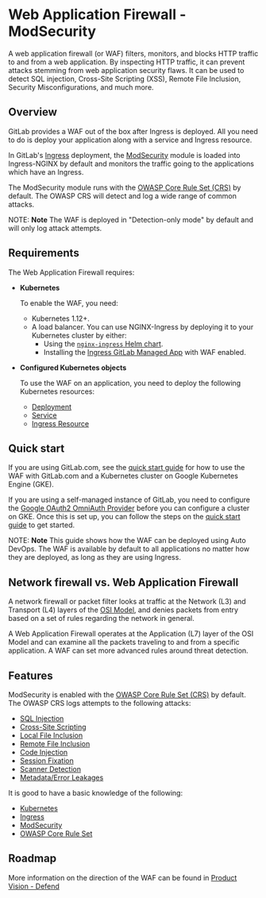 # Web Application Firewall - ModSecurity

A web application firewall (or WAF) filters, monitors, and blocks HTTP traffic to
and from a web application. By inspecting HTTP traffic, it can prevent attacks
stemming from web application security flaws. It can be used to detect SQL injection,
Cross-Site Scripting (XSS), Remote File Inclusion, Security Misconfigurations, and
much more.

## Overview

GitLab provides a WAF out of the box after Ingress is deployed.
All you need to do is deploy your application along with a service
and Ingress resource.

In GitLab's [Ingress](../../user/clusters/applications.md#ingress) deployment, the [ModSecurity](https://modsecurity.org/) module is loaded
into Ingress-NGINX by default and monitors the traffic going to the
applications which have an Ingress.

The ModSecurity module runs with the [OWASP Core Rule Set (CRS)](https://coreruleset.org/) by default. The OWASP CRS will detect and log a wide range of common attacks.

NOTE: **Note**
The WAF is deployed in "Detection-only mode" by default and will only log attack
attempts.

## Requirements

The Web Application Firewall requires:

- **Kubernetes**

  To enable the WAF, you need:

  - Kubernetes 1.12+.
  - A load balancer. You can use NGINX-Ingress by deploying it to your
    Kubernetes cluster by either:
    - Using the [`nginx-ingress` Helm chart](https://github.com/helm/charts/tree/master/stable/nginx-ingress).
    - Installing the [Ingress GitLab Managed App](../../user/clusters/applications.md#ingress) with WAF enabled.

- **Configured Kubernetes objects**

  To use the WAF on an application, you need to deploy the following Kubernetes resources:

  - [Deployment](https://kubernetes.io/docs/concepts/workloads/controllers/deployment/)
  - [Service](https://kubernetes.io/docs/concepts/services-networking/service/)
  - [Ingress Resource](https://kubernetes.io/docs/concepts/services-networking/ingress/)

## Quick start

If you are using GitLab.com, see the [quick start guide](quick_start_guide.md) for
how to use the WAF with GitLab.com and a Kubernetes cluster on Google Kubernetes Engine (GKE).

If you are using a self-managed instance of GitLab, you need to configure the
[Google OAuth2 OmniAuth Provider](../../integration/google.md) before
you can configure a cluster on GKE. Once this is set up, you can follow the steps on the [quick start guide](quick_start_guide.md) to get started.

NOTE: **Note**
This guide shows how the WAF can be deployed using Auto DevOps. The WAF
is available by default to all applications no matter how they are deployed,
as long as they are using Ingress.

## Network firewall vs. Web Application Firewall

A network firewall or packet filter looks at traffic at the Network (L3) and Transport (L4) layers
of the [OSI Model](https://en.wikipedia.org/wiki/OSI_model), and denies packets from entry based on
a set of rules regarding the network in general.

A Web Application Firewall operates at the Application (L7) layer of the OSI Model and can
examine all the packets traveling to and from a specific application. A WAF can set
more advanced rules around threat detection.

## Features

ModSecurity is enabled with the [OWASP Core Rule Set (CRS)](https://github.com/coreruleset/coreruleset/) by
default. The OWASP CRS logs attempts to the following attacks:

- [SQL Injection](https://wiki.owasp.org/index.php/OWASP_Periodic_Table_of_Vulnerabilities_-_SQL_Injection)
- [Cross-Site Scripting](https://wiki.owasp.org/index.php/OWASP_Periodic_Table_of_Vulnerabilities_-_Cross-Site_Scripting_(XSS))
- [Local File Inclusion](https://wiki.owasp.org/index.php/Testing_for_Local_File_Inclusion)
- [Remote File Inclusion](https://wiki.owasp.org/index.php/OWASP_Periodic_Table_of_Vulnerabilities_-_Remote_File_Inclusion)
- [Code Injection](https://wiki.owasp.org/index.php/Code_Injection)
- [Session Fixation](https://wiki.owasp.org/index.php/Session_fixation)
- [Scanner Detection](https://wiki.owasp.org/index.php/Category:Vulnerability_Scanning_Tools)
- [Metadata/Error Leakages](https://wiki.owasp.org/index.php/Improper_Error_Handling)

It is good to have a basic knowledge of the following:

- [Kubernetes](https://kubernetes.io/docs/home/)
- [Ingress](https://kubernetes.github.io/ingress-nginx/)
- [ModSecurity](https://www.modsecurity.org/)
- [OWASP Core Rule Set](https://github.com/coreruleset/coreruleset/)

## Roadmap

More information on the direction of the WAF can be
found in [Product Vision - Defend](https://about.gitlab.com/direction/defend/#waf)
